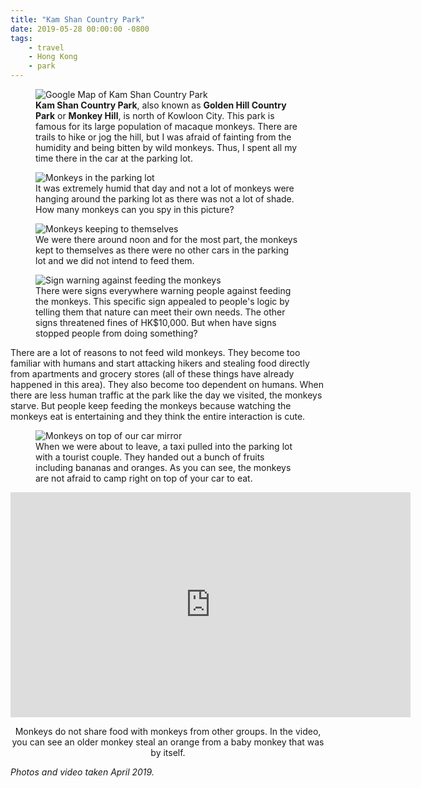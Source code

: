 ```yaml
---
title: "Kam Shan Country Park"
date: 2019-05-28 00:00:00 -0800
tags:
    - travel
    - Hong Kong
    - park
---
```


<figure>
    <img src="https://i.imgur.com/53bcpS2.png" alt="Google Map of Kam Shan Country Park" />
    <figcaption><strong>Kam Shan Country Park</strong>, also known as <strong>Golden Hill Country Park</strong> or <strong>Monkey Hill</strong>, is north of Kowloon City. This park is famous for its large population of macaque monkeys. There are trails to hike or jog the hill, but I was afraid of fainting from the humidity and being bitten by wild monkeys. Thus, I spent all my time there in the car at the parking lot.</figcaption>
</figure>

<figure>
    <img src="https://i.imgur.com/awPN2KW.jpg" alt="Monkeys in the parking lot" />
    <figcaption>It was extremely humid that day and not a lot of monkeys were hanging around the parking lot as there was not a lot of shade. How many monkeys can you spy in this picture?</figcaption>
</figure>

<figure>
    <img src="https://i.imgur.com/qomlBEa.jpg" alt="Monkeys keeping to themselves" />
    <figcaption>We were there around noon and for the most part, the monkeys kept to themselves as there were no other cars in the parking lot and we did not intend to feed them.</figcaption>
</figure>

<figure>
    <img src="https://i.imgur.com/pc3FOYB.jpg" alt="Sign warning against feeding the monkeys" />
    <figcaption>There were signs everywhere warning people against feeding the monkeys. This specific sign appealed to people's logic by telling them that nature can meet their own needs. The other signs threatened fines of HK$10,000. But when have signs stopped people from doing something?</figcaption>
</figure>

<p>There are a lot of reasons to not feed wild monkeys. They become too familiar with humans and start attacking hikers and stealing food directly from apartments and grocery stores (all of these things have already happened in this area). They also become too dependent on humans. When there are less human traffic at the park like the day we visited, the monkeys starve. But people keep feeding the monkeys because watching the monkeys eat is entertaining and they think the entire interaction is cute.</p>

<figure>
    <img src="https://i.imgur.com/oCgdz38.jpg" alt="Monkeys on top of our car mirror" />
    <figcaption>When we were about to leave, a taxi pulled into the parking lot with a tourist couple. They handed out a bunch of fruits including bananas and oranges. As you can see, the monkeys are not afraid to camp right on top of your car to eat.</figcaption>
</figure>

<div style="text-align: center;">
<iframe title="vimeo-player" src="https://player.vimeo.com/video/338766940?h=0ade234f52" width="640" height="360" frameborder="0"    allowfullscreen></iframe>

<p>Monkeys do not share food with monkeys from other groups. In the video, you can see an older monkey steal an orange from a baby monkey that was by itself.</p>
</div>

<p><i>Photos and video taken April 2019.</i></p>
